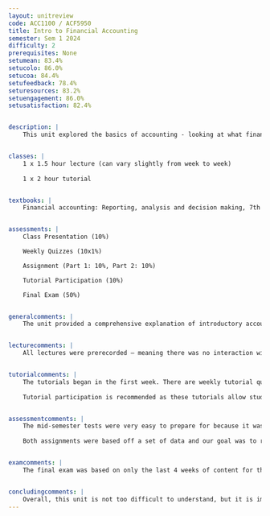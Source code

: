 ```yaml
---
layout: unitreview
code: ACC1100 / ACF5950
title: Intro to Financial Accounting
semester: Sem 1 2024
difficulty: 2
prerequisites: None
setumean: 83.4%
setucolo: 86.0%
setucoa: 84.4%
setufeedback: 78.4%
seturesources: 83.2%
setuengagement: 86.0%
setusatisfaction: 82.4%


description: |
    This unit explored the basics of accounting - looking at what financial accounting involves and why is it important for a recording entity. The subject also focused a lot on the recording process, with having a main focus on ledgers and the financial statements. Similarly, understanding and interpreting the information in the financial statements to describe the current state and activities of the entity was another key component. In the few last weeks of the unit, there is greater detail into the accounting for inventory, non-current assets and liabilities, equity and financial statement analysis.


classes: |
    1 x 1.5 hour lecture (can vary slightly from week to week)
    
    1 x 2 hour tutorial


textbooks: |
    Financial accounting: Reporting, analysis and decision making, 7th edition by Shirley Carlon


assessments: |
    Class Presentation (10%)

    Weekly Quizzes (10x1%)

    Assignment (Part 1: 10%, Part 2: 10%)

    Tutorial Participation (10%)

    Final Exam (50%)


generalcomments: |
    The unit provided a comprehensive explanation of introductory accounting techniques. The concepts are simple in nature, giving the opportunity for students to obtain strong scores in this unit, even with no previous accounting experience. The majority of the assessments focussed on the practical application of the content taught, and hence favoured students who were comfortable with the accounting equation and recording transactions.


lecturecomments: |
    All lectures were prerecorded – meaning there was no interaction with the lecturer and student. The lectures were straight forward and easy to follow provided students completed the pre-readings  beforehand which are a great complement to the lectures. The lectures focus on the theory side of accounting, however included practical components which provided useful demonstrations to students.


tutorialcomments: |
    The tutorials began in the first week. There are weekly tutorial questions that you are expected to complete before the tutorial, however time was given throughout the tutorials for students to attempt these questions.
    
    Tutorial participation is recommended as these tutorials allow students to apply the concepts taught within lectures, as well as provide students the opportunity to ask any clarifying questions that they may have, as well as contributing directly to your grade.


assessmentcomments: |
    The mid-semester tests were very easy to prepare for because it was open book. Given that the test is based off the content taught in the lectures, creating a notes page that covers all the theory in the slides was very helpful. Going over the lecture examples and tutorial questions was realistically all the preparation needed. 
    
    Both assignments were based off a set of data and our goal was to record the transactions for the business and prepare several financial reports. The first assignment required us to do this manually and create excel charts, whereas the subsequent one used MYOB. It is very easy to make formatting mistakes so you should compare the charts from the manual assignment to MYOB for cross-checking. The assignments were essentially released back to back so you should avoid cramming the manual assignment if possible as students who did so struggled to finish the MYOB assignment on time.


examcomments: |
    The final exam was based on only the last 4 weeks of content for this semester, making it fairly straight forward to prepare for. Many students who actively engaged in the unit and stayed on top of the content managed to do well in the exam, high marks are definitely achievable. Very similar to the tutorial questions in terms of structure, with some degree of time pressure.


concludingcomments: |
    Overall, this unit is not too difficult to understand, but it is important to be consistent and stay up to date with the content. It’s especially important for students to understand the first few weeks of content, as this content provides the basis for the rest of the unit. As well tutorial questions helps greatly with understanding.
---
```

